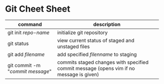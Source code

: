 # Git Cheet Sheet 


| command | description  | 
| --------|------------- |
| git init *repo-name* | initialize git repository |
| git status         | view current status of staged and unstaged files |
| git add *filename* | add specified *filenname* to staging |
| git commit -m "*commit message*"     |  commits staged changes with specified commit message (opens vim if no message is given) |
